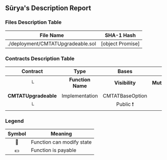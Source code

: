 ## Sūrya's Description Report

### Files Description Table


|  File Name  |  SHA-1 Hash  |
|-------------|--------------|
| ./deployment/CMTATUpgradeable.sol | [object Promise] |


### Contracts Description Table


|  Contract  |         Type        |       Bases      |                  |                 |
|:----------:|:-------------------:|:----------------:|:----------------:|:---------------:|
|     └      |  **Function Name**  |  **Visibility**  |  **Mutability**  |  **Modifiers**  |
||||||
| **CMTATUpgradeable** | Implementation | CMTATBaseOption |||
| └ | <Constructor> | Public ❗️ | 🛑  | MetaTxModule |


### Legend

|  Symbol  |  Meaning  |
|:--------:|-----------|
|    🛑    | Function can modify state |
|    💵    | Function is payable |
